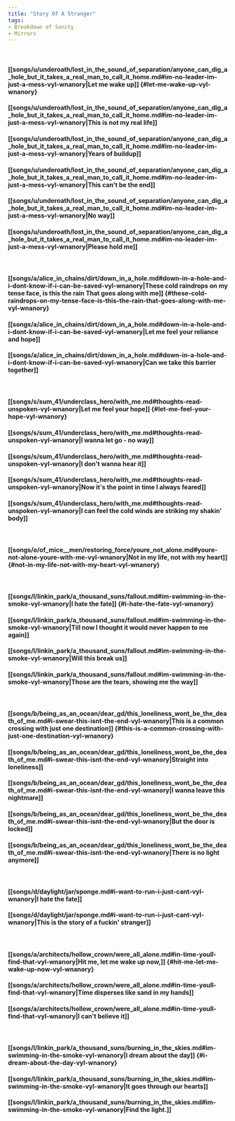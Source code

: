 ```yaml
---
title: "Story Of A Stranger"
tags:
- Breakdown of Sanity
- Mirrors
---
```

&nbsp;
#### [[songs/u/underoath/lost_in_the_sound_of_separation/anyone_can_dig_a_hole_but_it_takes_a_real_man_to_call_it_home.md#im-no-leader-im-just-a-mess-vyl-wnanory|Let me wake up]] {#let-me-wake-up-vyl-wnanory}
#### [[songs/u/underoath/lost_in_the_sound_of_separation/anyone_can_dig_a_hole_but_it_takes_a_real_man_to_call_it_home.md#im-no-leader-im-just-a-mess-vyl-wnanory|This is not my real life]]
#### [[songs/u/underoath/lost_in_the_sound_of_separation/anyone_can_dig_a_hole_but_it_takes_a_real_man_to_call_it_home.md#im-no-leader-im-just-a-mess-vyl-wnanory|Years of buildup]]
#### [[songs/u/underoath/lost_in_the_sound_of_separation/anyone_can_dig_a_hole_but_it_takes_a_real_man_to_call_it_home.md#im-no-leader-im-just-a-mess-vyl-wnanory|This can't be the end]]
#### [[songs/u/underoath/lost_in_the_sound_of_separation/anyone_can_dig_a_hole_but_it_takes_a_real_man_to_call_it_home.md#im-no-leader-im-just-a-mess-vyl-wnanory|No way]]
#### [[songs/u/underoath/lost_in_the_sound_of_separation/anyone_can_dig_a_hole_but_it_takes_a_real_man_to_call_it_home.md#im-no-leader-im-just-a-mess-vyl-wnanory|Please hold me]]
&nbsp;
#### [[songs/a/alice_in_chains/dirt/down_in_a_hole.md#down-in-a-hole-and-i-dont-know-if-i-can-be-saved-vyl-wnanory|These cold raindrops on my tense face, is this the rain That goes along with me]] {#these-cold-raindrops-on-my-tense-face-is-this-the-rain-that-goes-along-with-me-vyl-wnanory}
#### [[songs/a/alice_in_chains/dirt/down_in_a_hole.md#down-in-a-hole-and-i-dont-know-if-i-can-be-saved-vyl-wnanory|Let me feel your reliance and hope]]
#### [[songs/a/alice_in_chains/dirt/down_in_a_hole.md#down-in-a-hole-and-i-dont-know-if-i-can-be-saved-vyl-wnanory|Can we take this barrier together]]
&nbsp;
#### [[songs/s/sum_41/underclass_hero/with_me.md#thoughts-read-unspoken-vyl-wnanory|Let me feel your hope]] {#let-me-feel-your-hope-vyl-wnanory}
#### [[songs/s/sum_41/underclass_hero/with_me.md#thoughts-read-unspoken-vyl-wnanory|I wanna let go - no way]]
#### [[songs/s/sum_41/underclass_hero/with_me.md#thoughts-read-unspoken-vyl-wnanory|I don't wanna hear it]]
#### [[songs/s/sum_41/underclass_hero/with_me.md#thoughts-read-unspoken-vyl-wnanory|Now it's the point in time I always feared]]
#### [[songs/s/sum_41/underclass_hero/with_me.md#thoughts-read-unspoken-vyl-wnanory|I can feel the cold winds are striking my shakin' body]]
&nbsp;
#### [[songs/o/of_mice__men/restoring_force/youre_not_alone.md#youre-not-alone-youre-with-me-vyl-wnanory|Not in my life, not with my heart]] {#not-in-my-life-not-with-my-heart-vyl-wnanory}
&nbsp;
#### [[songs/l/linkin_park/a_thousand_suns/fallout.md#im-swimming-in-the-smoke-vyl-wnanory|I hate the fate]] {#i-hate-the-fate-vyl-wnanory}
#### [[songs/l/linkin_park/a_thousand_suns/fallout.md#im-swimming-in-the-smoke-vyl-wnanory|Till now I thought it would never happen to me again]]
#### [[songs/l/linkin_park/a_thousand_suns/fallout.md#im-swimming-in-the-smoke-vyl-wnanory|Will this break us]]
#### [[songs/l/linkin_park/a_thousand_suns/fallout.md#im-swimming-in-the-smoke-vyl-wnanory|Those are the tears, showing me the way]]
&nbsp;
#### [[songs/b/being_as_an_ocean/dear_gd/this_loneliness_wont_be_the_death_of_me.md#i-swear-this-isnt-the-end-vyl-wnanory|This is a common crossing with just one destination]] {#this-is-a-common-crossing-with-just-one-destination-vyl-wnanory}
#### [[songs/b/being_as_an_ocean/dear_gd/this_loneliness_wont_be_the_death_of_me.md#i-swear-this-isnt-the-end-vyl-wnanory|Straight into loneliness]]
#### [[songs/b/being_as_an_ocean/dear_gd/this_loneliness_wont_be_the_death_of_me.md#i-swear-this-isnt-the-end-vyl-wnanory|I wanna leave this nightmare]]
#### [[songs/b/being_as_an_ocean/dear_gd/this_loneliness_wont_be_the_death_of_me.md#i-swear-this-isnt-the-end-vyl-wnanory|But the door is locked]]
#### [[songs/b/being_as_an_ocean/dear_gd/this_loneliness_wont_be_the_death_of_me.md#i-swear-this-isnt-the-end-vyl-wnanory|There is no light anymore]]
&nbsp;
#### [[songs/d/daylight/jar/sponge.md#i-want-to-run-i-just-cant-vyl-wnanory|I hate the fate]]
#### [[songs/d/daylight/jar/sponge.md#i-want-to-run-i-just-cant-vyl-wnanory|This is the story of a fuckin' stranger]]
&nbsp;
#### [[songs/a/architects/hollow_crown/were_all_alone.md#in-time-youll-find-that-vyl-wnanory|Hit me, let me wake up now,]] {#hit-me-let-me-wake-up-now-vyl-wnanory}
#### [[songs/a/architects/hollow_crown/were_all_alone.md#in-time-youll-find-that-vyl-wnanory|Time disperses like sand in my hands]]
#### [[songs/a/architects/hollow_crown/were_all_alone.md#in-time-youll-find-that-vyl-wnanory|I can't believe it]]
&nbsp;
#### [[songs/l/linkin_park/a_thousand_suns/burning_in_the_skies.md#im-swimming-in-the-smoke-vyl-wnanory|I dream about the day]] {#i-dream-about-the-day-vyl-wnanory}
#### [[songs/l/linkin_park/a_thousand_suns/burning_in_the_skies.md#im-swimming-in-the-smoke-vyl-wnanory|It goes through our hearts]]
#### [[songs/l/linkin_park/a_thousand_suns/burning_in_the_skies.md#im-swimming-in-the-smoke-vyl-wnanory|Find the light.]]
